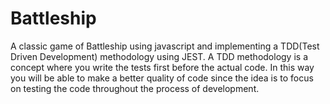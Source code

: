 # Battleship

A classic game of Battleship using javascript and implementing a TDD(Test Driven Development) methodology using JEST. A TDD methodology is a concept where you write the tests first before the actual code. In this way you will be able to make a better quality of code since the idea is to focus on testing the code throughout the process of development.
